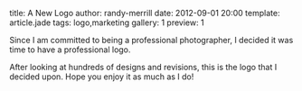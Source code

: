 title: A New Logo
author: randy-merrill
date: 2012-09-01 20:00
template: article.jade
tags: logo,marketing
gallery: 1
preview: 1

Since I am committed to being a professional photographer, I decided it was time to have a professional logo.

After looking at hundreds of designs and revisions, this is the logo that I decided upon. Hope you enjoy it as much as I do!
